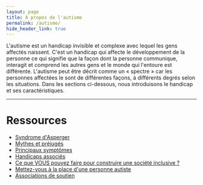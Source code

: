 ```yaml
---
layout: page
title: À propos de l'autisme
permalink: /autisme/
hide_header_link: true
---
```


L'autisme est un handicap invisible et complexe avec lequel les gens affectés naissent.
C'est un handicap qui affecte le développement de la personne ce qui signifie que la façon dont la personne communique, interagit et comprend les autres gens et le monde qui l'entoure est différente.
L'autisme peut être décrit comme un «&nbsp;spectre&nbsp;» car les personnes affectées le sont de différentes façons, à différents degrés selon les situations.
Dans les sections ci-dessous, nous introduisons le handicap et ses caractéristiques.

---

# Ressources


<ul class="thumb">
 <li><a href="/autisme/syndrome-asperger"><span>Syndrome d'Asperger</span>
  <amp-img width="320" height="188" alt="" src="{{ site.amp_img_cache_url }}/assets/pages/autisme/syndrome-asperger/ID-100383835.jpg"></amp-img>
 </a></li>
 <li><a href="/mythes-et-prejuges"><span>Mythes et préjugés</span>
  <amp-img width="320" height="188" alt="" src="{{ site.amp_img_cache_url }}/assets/posts/2017-06-15/opengraph.png"></amp-img>
 </a></li>
 <li><a href="/autisme/principaux-symptomes"><span>Principaux symptômes</span>
  <amp-img width="320" height="188" alt="" src="{{ site.amp_img_cache_url }}/assets/undefined_.png"></amp-img>
 </a></li>
 <li><a href="/autisme/handicaps-associes"><span>Handicaps associés</span>
  <amp-img width="320" height="188" alt="" src="{{ site.amp_img_cache_url }}/assets/pages/autisme/handicaps-associes/ID-100185923.jpg"></amp-img>
 </a></li>
 <li><a href="/construire-une-societe-inclusive/"><span>Ce que VOUS pouvez faire pour construire une société inclusive&nbsp;?</span>
  <amp-img width="320" height="188" alt="" src="{{ site.amp_img_cache_url }}/assets/pages/construire-une-societe-inclusive/opengraph.png"></amp-img>
 </a></li>
 <li><a href="/mettez-vous-a-la-place-d-une-personne-autiste"><span>Mettez-vous à la place d'une personne autiste</span>
  <amp-img width="320" height="188" alt="" src="{{ site.amp_img_cache_url }}/assets/posts/2017-10-02/opengraph.png"></amp-img>
 </a></li>
 <li><a href="/autisme/associations"><span>Associations de soutien</span>
  <amp-img width="320" height="188" alt="" src="{{ site.amp_img_cache_url }}/assets/pages/autisme/associations/ID-10069294.jpg"></amp-img>
 </a></li>
</ul>


